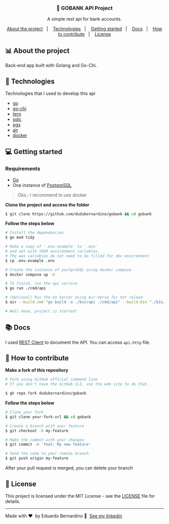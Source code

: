 <h3 align="center">
  🏦 GOBANK API Project
</h3>

<p align="center">A simple rest api for bank accounts.</p>

<p align="center">
  <a href="#-about-the-project">About the project</a>&nbsp;&nbsp;&nbsp;|&nbsp;&nbsp;&nbsp;
  <a href="#-technologies">Technologies</a>&nbsp;&nbsp;&nbsp;|&nbsp;&nbsp;&nbsp;
  <a href="#-getting-started">Getting started</a>&nbsp;&nbsp;&nbsp;|&nbsp;&nbsp;&nbsp;
  <a href="#-docs">Docs</a>&nbsp;&nbsp;&nbsp;|&nbsp;&nbsp;&nbsp;
  <a href="#-how-to-contribute">How to contribute</a>&nbsp;&nbsp;&nbsp;|&nbsp;&nbsp;&nbsp;
  <a href="#-license">License</a>
</p>

## 📊 About the project

Back-end app built with Golang and Go-Chi.

## 🚀 Technologies

Technologies that I used to develop this api

- [go](https://go.dev/)
- [go-chi](https://go-chi.io/#/)
- [tern](https://github.com/jackc/tern)
- [sqlc](https://sqlc.dev/)
- [pgx](https://github.com/jackc/pgx)
- [air](https://github.com/air-verse/air)
- [docker](https://www.docker.com/)

## 💻 Getting started

### Requirements

- [Go](https://go.dev/)
- One instance of [PostgreSQL](https://www.postgresql.org/)

> Obs.: I recommend to use docker

**Clone the project and access the folder**

```bash
$ git clone https://github.com/dudubernardino/gobank && cd gobank
```

**Follow the steps below**

```bash
# Install the dependencies
$ go mod tidy

# Make a copy of '.env.example' to '.env'
# and set with YOUR environment variables.
# The aws variables do not need to be filled for dev environment
$ cp .env.example .env

# Create the instance of postgreSQL using docker compose
$ docker compose up -d

# To finish, run the api service
$ go run ./cmd/api

# (Optional) Run the Go Server Using Air-Verse for hot reload
$ air --build.cmd "go build -o ./bin/api ./cmd/api" --build.bin "./bin/api"

# Well done, project is started!
```

## 📚 Docs

I used [REST Client](https://marketplace.visualstudio.com/items?itemName=humao.rest-client) to document the API. You can access `api.http` file.

## 🤔 How to contribute

**Make a fork of this repository**

```bash
# Fork using GitHub official command line
# If you don't have the GitHub CLI, use the web site to do that.

$ gh repo fork dudubernardino/gobank
```

**Follow the steps below**

```bash
# Clone your fork
$ git clone your-fork-url && cd gobank

# Create a branch with your feature
$ git checkout -b my-feature

# Make the commit with your changes
$ git commit -m 'feat: My new feature'

# Send the code to your remote branch
$ git push origin my-feature
```

After your pull request is merged, you can delete your branch

## 📝 License

This project is licensed under the MIT License - see the [LICENSE](LICENSE) file for details.

---

Made with ❤️ &nbsp;by Eduardo Bernardino 👋 &nbsp;[See my linkedin](https://www.linkedin.com/in/dudubernardino/)
